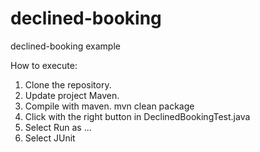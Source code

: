 # declined-booking
declined-booking example

How to execute:

1. Clone the repository.
2. Update project Maven.
3. Compile with maven. mvn clean package
4. Click with the right button in DeclinedBookingTest.java
5. Select Run as ...
6. Select JUnit


